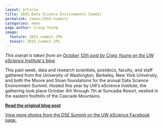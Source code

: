 ```yaml
---
layout: article
title: 2015 Data Science Environments Summit
permalink: /news/2015-summit/
categories: news
page.author: Craig Young
image:
  feature: 2015_summit.JPG
  teaser: 2015_summit.JPG
---
```


_This exerpt is taken from an [October 12th post by Craig Young on the UW eScience Institute's blog](http://escience.washington.edu/blog/data-science-environment-summit-2015)._

This past week, data and research scientists, postdocs, faculty, and staff gathered from the University of Washington, Berkeley, New York University, and both the Moore and Sloan foundations for the annual Data Science Environment Summit. Hosted this year by UW’s eScience Institute, the gathering took place October 4th through 7th at Suncadia Resort, nestled in the eastern foothills of the Cascade Mountains. 

**[Read the original blog post](http://escience.washington.edu/blog/data-science-environment-summit-2015)**

[View more photos from the DSE Summit on the UW eScience Facebook page.](https://www.facebook.com/uwescienceinstitute)